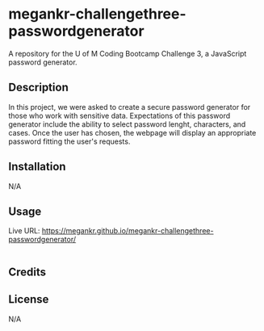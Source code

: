 # megankr-challengethree-passwordgenerator
A repository for the U of M Coding Bootcamp Challenge 3, a JavaScript password generator.

## Description

In this project, we were asked to create a secure password generator for those who work with sensitive data. Expectations of this password generator include the ability to select password lenght, characters, and cases. Once the user has chosen, the webpage will display an appropriate password fitting the user's requests.

## Installation

N/A

## Usage

Live URL: https://megankr.github.io/megankr-challengethree-passwordgenerator/

<img >

## Credits

## License
N/A
